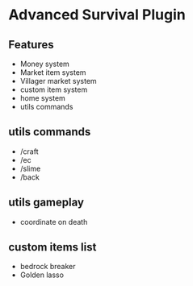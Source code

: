 # Advanced Survival Plugin

## Features
- Money system 
- Market item system
- Villager market system
- custom item system
- home system
- utils commands

## utils commands
- /craft 
- /ec
- /slime
- /back

## utils gameplay
- coordinate on death



## custom items list
- bedrock breaker
- Golden lasso
